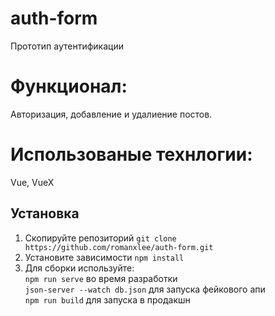 # auth-form
Прототип аутентификации   


# Функционал:    
Авторизация, добавление и удалиение постов.   

# Использованые технлогии:   
Vue, VueX

## Установка   
1. Скопируйте репозиторий  `git clone https://github.com/romanxlee/auth-form.git`
2. Установите зависимости `npm install`
3. Для сборки используйте:   
`npm run serve` во время разработки   
`json-server --watch db.json` для запуска фейкового апи   
`npm run build` для запуска в продакшн   

